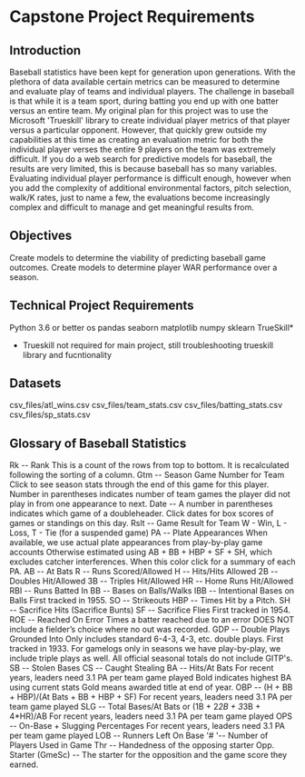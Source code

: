 # Capstone Project Requirements

## Introduction

Baseball statistics have been kept for generation upon generations. With the plethora of data available certain metrics can be measured to determine and evaluate play of teams and individual players. The challenge in baseball is that while it is a team sport, during batting you end up with one batter versus an entire team. My original plan for this project was to use the Microsoft 'Trueskill' library to create individual player metrics of that player versus a particular opponent. However, that quickly grew outside my capabilities at this time as creating an evaluation metric for both the individual player verses the entire 9 players on the team was extremely difficult. If you do a web search for predictive models for baseball, the results are very limited, this is because baseball has so many variables. Evaluating individual player performance is difficult enough, however when you add the complexity of additional environmental factors, pitch selection, walk/K rates, just to name a few, the evaluations become increasingly complex and difficult to manage and get meaningful results from.


## Objectives

Create models to determine the viability of predicting baseball game outcomes. 
Create models to determine player WAR performance over a season. 


## Technical Project Requirements
Python 3.6 or better
os
pandas 
seaborn
matplotlib
numpy
sklearn
TrueSkill* 
* Trueskill not required for main project, still troubleshooting trueskill library and fucntionality

## Datasets
csv_files/atl_wins.csv
csv_files/team_stats.csv
csv_files/batting_stats.csv
csv_files/sp_stats.csv


## Glossary of Baseball Statistics 
Rk -- Rank
This is a count of the rows from top to bottom.
It is recalculated following the sorting of a column.
Gtm -- Season Game Number for Team
Click to see season stats through the
end of this game for this player.
Number in parentheses indicates number
of team games the player did not play in from one appearance to next.
Date -- A number in parentheses indicates which game of a doubleheader.
Click dates for box scores of games or standings on this day.
Rslt -- Game Result for Team
W - Win, L - Loss, T - Tie (for a suspended game)
PA -- Plate Appearances
When available, we use actual plate appearances from play-by-play game accounts
Otherwise estimated using AB + BB + HBP + SF + SH,
which excludes catcher interferences.
When this color click for a summary of each PA.
AB -- At Bats
R -- Runs Scored/Allowed
H -- Hits/Hits Allowed
2B -- Doubles Hit/Allowed
3B -- Triples Hit/Allowed
HR -- Home Runs Hit/Allowed
RBI -- Runs Batted In
BB -- Bases on Balls/Walks
IBB -- Intentional Bases on Balls
First tracked in 1955.
SO -- Strikeouts
HBP -- Times Hit by a Pitch.
SH -- Sacrifice Hits (Sacrifice Bunts)
SF -- Sacrifice Flies
First tracked in 1954.
ROE -- Reached On Error
Times a batter reached due to an error
DOES NOT include a fielder’s choice where no out was recorded.
GDP -- Double Plays Grounded Into
Only includes standard 6-4-3, 4-3, etc. double plays.
First tracked in 1933.
For gamelogs only in seasons we have play-by-play, we include triple plays as well.
All official seasonal totals do not include GITP's.
SB -- Stolen Bases
CS -- Caught Stealing
BA -- Hits/At Bats
For recent years, leaders need 3.1 PA
per team game played
Bold indicates highest BA using current stats
Gold means awarded title at end of year.
OBP -- (H + BB + HBP)/(At Bats + BB + HBP + SF)
For recent years, leaders need 3.1 PA
per team game played
SLG -- Total Bases/At Bats or
(1B + 2*2B + 3*3B + 4*HR)/AB
For recent years, leaders need 3.1 PA
per team game played
OPS -- On-Base + Slugging Percentages
For recent years, leaders need 3.1 PA
per team game played
LOB -- Runners Left On Base
'# '-- Number of Players Used in Game
Thr -- Handedness of the opposing starter
Opp. Starter (GmeSc) -- The starter for the opposition and the game score they earned.